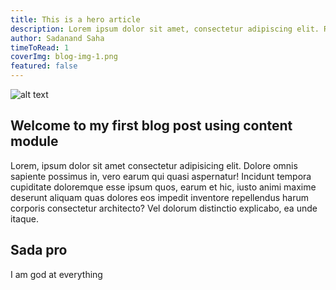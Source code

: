 ```yaml
---
title: This is a hero article
description: Lorem ipsum dolor sit amet, consectetur adipiscing elit. Risus tristique ultrices pharetra viverra purus libero. Eu consectetur neque quisque sit ultrices semper pharetra, proin.
author: Sadanand Saha
timeToRead: 1
coverImg: blog-img-1.png
featured: false
---
```


![alt text](https://nirman.netlify.app/assets/images/nirman.png)
## Welcome to my first blog post using content module

Lorem, ipsum dolor sit amet consectetur adipisicing elit. Dolore omnis sapiente possimus in, vero earum qui quasi aspernatur! Incidunt tempora cupiditate doloremque esse ipsum quos, earum et hic, iusto animi maxime deserunt aliquam quas dolores eos impedit inventore repellendus harum corporis consectetur architecto? Vel dolorum distinctio explicabo, ea unde itaque.

## Sada pro

I am god at everything      